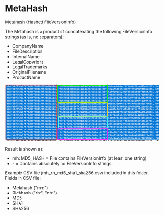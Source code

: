 # MetaHash
Metahash (Hashed FileVersionInfo)

The Metahash is a product of concatenating the following FileVersionInfo strings (as is, no separators):
- CompanyName
- FileDescription
- InternalName
- LegalCopyright
- LegalTrademarks
- OriginalFilename
- ProductName

![Test Image ](Corellation.png)

Result is shown as:
- mh: MD5_HASH = File contains FileVersionInfo (at least one string)
- \- = Contains absolutely no FileVersionInfo strings.

Example CSV file (mh_rh_md5_sha1_sha256.csv) included in this folder.
Fields in CSV file:
- Metahash ("mh:")
- Richhash ("rh:", "nh:")
- MD5
- SHA1
- SHA256
